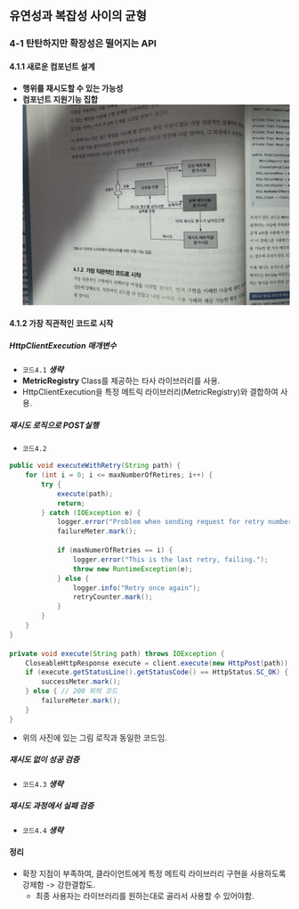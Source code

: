 ## 유연성과 복잡성 사이의 균형
### 4-1 탄탄하지만 확장성은 떨어지는 API
#### 4.1.1 새로운 컴포넌트 설계
* **행위를 재시도할 수 있는 가능성**
* **컴포넌트 지원기능 집합**
![alt text](4-1.jpg)

#### 4.1.2 가장 직관적인 코드로 시작

##### HttpClientExecution 매개변수
* `코드4.1` ***생략***
* **MetricRegistry** Class를 제공하는 타사 라이브러리를 사용.
* HttpClientExecution을 특정 메트릭 라이브러리(MetricRegistry)와 결합하여 사용.

##### 재시도 로직으로 POST실행
* `코드4.2`
```java
public void executeWithRetry(String path) {
    for (int i = 0; i <= maxNumberOfRetires; i++) {
        try {
            execute(path);
            return;
        } catch (IOException e) {
            logger.error("Problem when sending request for retry number:" + i, e);
            failureMeter.mark();
            
            if (maxNumerOfRetries == i) {
                logger.error("This is the last retry, failing.");
                throw new RuntimeException(e);
            } else {
                logger.info("Retry once again");
                retryCounter.mark();
            }
        }
    }
}

private void execute(String path) throws IOException {
    CloseableHttpResponse execute = client.execute(new HttpPost(path));
    if (execute.getStatusLine().getStatusCode() == HttpStatus.SC_OK) { // 200
        successMeter.mark();
    } else { // 200 외의 코드
        failureMeter.mark();
    }
}
```
* 위의 사진에 있는 그림 로직과 동일한 코드임.

##### 재시도 없이 성공 검증
* `코드4.3` ***생략***
##### 재시도 과정에서 실패 검증
* `코드4.4` ***생략***

#### 정리
* 확장 지점이 부족하여, 클라이언트에게 특정 메트릭 라이브러리 구현을 사용하도록 강제함 -> 강한결합도.
  * 최종 사용자는 라이브러리를 원하는대로 골라서 사용할 수 있어야함.